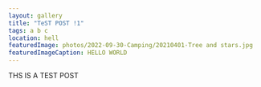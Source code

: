 ```yaml
---
layout: gallery
title: "TeST POST !1"
tags: a b c
location: hell
featuredImage: photos/2022-09-30-Camping/20210401-Tree and stars.jpg
featuredImageCaption: HELLO WORLD
---
```


THS IS A TEST POST